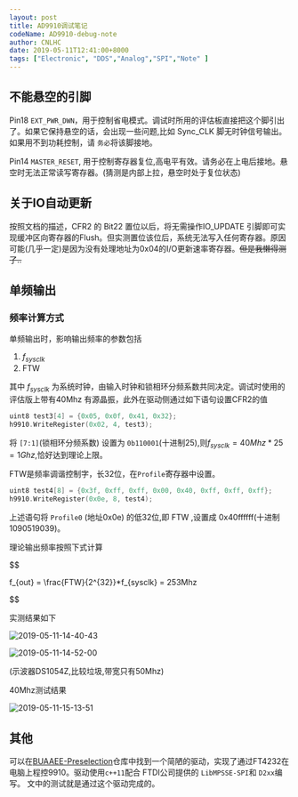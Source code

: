 ```yaml
---
layout: post
title: AD9910调试笔记
codeName: AD9910-debug-note
author: CNLHC
date: 2019-05-11T12:41:00+8000
tags: ["Electronic", "DDS","Analog","SPI","Note" ]
---
```


## 不能悬空的引脚

Pin18 `EXT_PWR_DWN`，用于控制省电模式。调试时所用的评估板直接把这个脚引出了。如果它保持悬空的话，会出现一些问题,比如 Sync_CLK 脚无时钟信号输出。如果用不到功耗控制，请 ``务必``将该脚接地。

Pin14 `MASTER_RESET`, 用于控制寄存器复位,高电平有效。请务必在上电后接地。悬空时无法正常读写寄存器。(猜测是内部上拉，悬空时处于复位状态)

## 关于IO自动更新

按照文档的描述，CFR2 的 Bit22 置位以后，将无需操作IO_UPDATE 引脚即可实现缓冲区向寄存器的Flush。但实测置位该位后，系统无法写入任何寄存器。原因可能(几乎一定)是因为没有处理地址为0x04的I/O更新速率寄存器。<del>但是我懒得测了..</del>

## 单频输出

### 频率计算方式

单频输出时，影响输出频率的参数包括

1. $f_{sysclk}$
2. FTW

其中 $f_{sysclk}$ 为系统时钟，由输入时钟和锁相环分频系数共同决定。调试时使用的评估版上带有40Mhz
有源晶振，此外在驱动侧通过如下语句设置CFR2的值

```cpp
uint8 test3[4] = {0x05, 0x0f, 0x41, 0x32};
h9910.WriteRegister(0x02, 4, test3);
```

将 `[7:1]`(锁相环分频系数) 设置为 `0b110001`(十进制25),则$f_{sysclk}=40Mhz*25=1Ghz$,恰好达到理论上限。

FTW是频率调谐控制字，长32位，在`Profile`寄存器中设置。

```cpp
uint8 test4[8] = {0x3f, 0xff, 0xff, 0x00, 0x40, 0xff, 0xff, 0xff};
h9910.WriteRegister(0x0e, 8, test4);
```

上述语句将  `Profile0` (地址0x0e) 的低32位,即 FTW ,设置成 0x40ffffff(十进制1090519039‬)。

理论输出频率按照下式计算

$$

f_{out} = \frac{FTW}{2^{32}}*f_{sysclk} = 253Mhz

$$

实测结果如下

![2019-05-11-14-40-43](https://cnworkshop.oss-cn-beijing.aliyuncs.com/images%5Cc1f7d8402508a388956cf6fda4b58a48.png)

![2019-05-11-14-52-00](https://cnworkshop.oss-cn-beijing.aliyuncs.com/images%5C034041c653be7f8635ae91ea3c128e46.png)

(示波器DS1054Z,比较垃圾,带宽只有50Mhz)

40Mhz测试结果

![2019-05-11-15-13-51](https://cnworkshop.oss-cn-beijing.aliyuncs.com/images%5Cdd0e6dce246409834cb187b5c671b1c8.png)

## 其他

可以在[BUAAEE-Preselection](https://github.com/CNLHC/BUAAEE-Preselection/tree/master/Turn4/aftester)仓库中找到一个简陋的驱动，实现了通过FT4232在电脑上程控9910。驱动使用`c++11`配合 FTDI公司提供的
`LibMPSSE-SPI`和 `D2xx`编写。 文中的测试就是通过这个驱动完成的。
